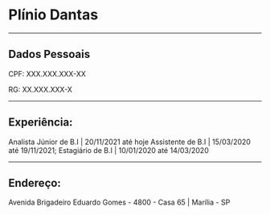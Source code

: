 # Plínio Dantas

---

## Dados Pessoais
CPF: XXX.XXX.XXX-XX

RG: XX.XXX.XXX-X

---


## Experiência:
Analista Júnior de B.I | 20/11/2021 até hoje
Assistente de B.I | 15/03/2020 até 19/11/2021;
Estagiário de B.I | 10/01/2020 até 14/03/2020

---

## Endereço:
Avenida Brigadeiro Eduardo Gomes - 4800 - Casa 65 | Marília - SP



